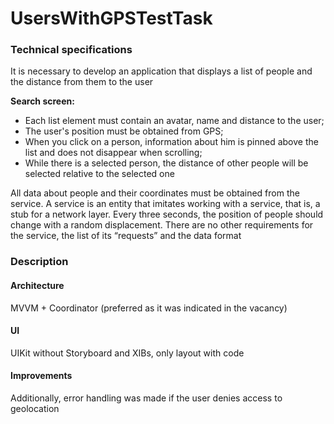 # UsersWithGPSTestTask

### Technical specifications

It is necessary to develop an application that displays a list of people and the distance from them to the user

**Search screen:**

* Each list element must contain an avatar, name and distance to the user;
* The user's position must be obtained from GPS;
* When you click on a person, information about him is pinned above the list and does not disappear when scrolling;
* While there is a selected person, the distance of other people will be selected relative to the selected one

All data about people and their coordinates must be obtained from the service. A service is an entity that imitates working with a service, that is, a stub for a network layer. Every three seconds, the position of people should change with a random displacement. There are no other requirements for the service, the list of its “requests” and the data format

### Description
#### Architecture
MVVM + Coordinator (preferred as it was indicated in the vacancy)

#### UI
UIKit without Storyboard and XIBs, only layout with code

#### Improvements
Additionally, error handling was made if the user denies access to geolocation
